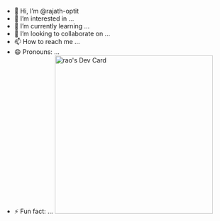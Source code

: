 - 👋 Hi, I’m @rajath-optit
- 👀 I’m interested in ...
- 🌱 I’m currently learning ...
- 💞️ I’m looking to collaborate on ...
- 📫 How to reach me ...
- 😄 Pronouns: ...
- ⚡ Fun fact: ...
<a href="https://app.daily.dev/rao48"><img src="https://api.daily.dev/devcards/v2/a722qtf0dP4RGNMUE4NCL.png?type=default&r=ad5" width="356" alt="rao's Dev Card"/></a>
<!---
rajath-optit/rajath-optit is a ✨ special ✨ repository because its `README.md` (this file) appears on your GitHub profile.
You can click the Preview link to take a look at your changes.
--->

